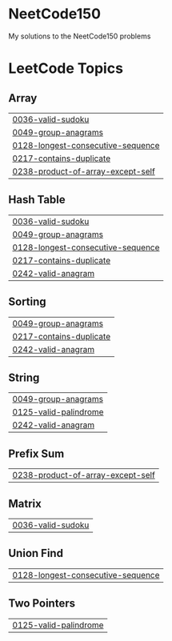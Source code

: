 # NeetCode150
My solutions to the NeetCode150 problems

<!---LeetCode Topics Start-->
# LeetCode Topics
## Array
|  |
| ------- |
| [0036-valid-sudoku](https://github.com/SriAkhilMylavarapu/NeetCode150/tree/master/0036-valid-sudoku) |
| [0049-group-anagrams](https://github.com/SriAkhilMylavarapu/NeetCode150/tree/master/0049-group-anagrams) |
| [0128-longest-consecutive-sequence](https://github.com/SriAkhilMylavarapu/NeetCode150/tree/master/0128-longest-consecutive-sequence) |
| [0217-contains-duplicate](https://github.com/SriAkhilMylavarapu/NeetCode150/tree/master/0217-contains-duplicate) |
| [0238-product-of-array-except-self](https://github.com/SriAkhilMylavarapu/NeetCode150/tree/master/0238-product-of-array-except-self) |
## Hash Table
|  |
| ------- |
| [0036-valid-sudoku](https://github.com/SriAkhilMylavarapu/NeetCode150/tree/master/0036-valid-sudoku) |
| [0049-group-anagrams](https://github.com/SriAkhilMylavarapu/NeetCode150/tree/master/0049-group-anagrams) |
| [0128-longest-consecutive-sequence](https://github.com/SriAkhilMylavarapu/NeetCode150/tree/master/0128-longest-consecutive-sequence) |
| [0217-contains-duplicate](https://github.com/SriAkhilMylavarapu/NeetCode150/tree/master/0217-contains-duplicate) |
| [0242-valid-anagram](https://github.com/SriAkhilMylavarapu/NeetCode150/tree/master/0242-valid-anagram) |
## Sorting
|  |
| ------- |
| [0049-group-anagrams](https://github.com/SriAkhilMylavarapu/NeetCode150/tree/master/0049-group-anagrams) |
| [0217-contains-duplicate](https://github.com/SriAkhilMylavarapu/NeetCode150/tree/master/0217-contains-duplicate) |
| [0242-valid-anagram](https://github.com/SriAkhilMylavarapu/NeetCode150/tree/master/0242-valid-anagram) |
## String
|  |
| ------- |
| [0049-group-anagrams](https://github.com/SriAkhilMylavarapu/NeetCode150/tree/master/0049-group-anagrams) |
| [0125-valid-palindrome](https://github.com/SriAkhilMylavarapu/NeetCode150/tree/master/0125-valid-palindrome) |
| [0242-valid-anagram](https://github.com/SriAkhilMylavarapu/NeetCode150/tree/master/0242-valid-anagram) |
## Prefix Sum
|  |
| ------- |
| [0238-product-of-array-except-self](https://github.com/SriAkhilMylavarapu/NeetCode150/tree/master/0238-product-of-array-except-self) |
## Matrix
|  |
| ------- |
| [0036-valid-sudoku](https://github.com/SriAkhilMylavarapu/NeetCode150/tree/master/0036-valid-sudoku) |
## Union Find
|  |
| ------- |
| [0128-longest-consecutive-sequence](https://github.com/SriAkhilMylavarapu/NeetCode150/tree/master/0128-longest-consecutive-sequence) |
## Two Pointers
|  |
| ------- |
| [0125-valid-palindrome](https://github.com/SriAkhilMylavarapu/NeetCode150/tree/master/0125-valid-palindrome) |
<!---LeetCode Topics End-->